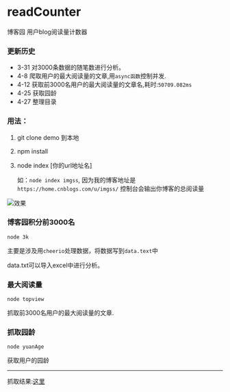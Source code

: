 # readCounter
博客园 用户blog阅读量计数器


### 更新历史

* 3-31 对3000条数据的随笔数进行分析。
* 4-8 爬取用户的最大阅读量的文章,用`async函数`控制并发.
* 4-12 获取前3000名用户的最大阅读量的文章名,耗时:`50709.082ms`
* 4-25 获取园龄
* 4-27 整理目录

### 用法：

1. git clone demo 到本地
2. npm install
3. node index [你的url地址名]

    如：`node index imgss`,
    因为我的博客地址是`https://home.cnblogs.com/u/imgss/`
    控制台会输出你博客的总阅读量
    
![效果](http://images2015.cnblogs.com/blog/1016471/201704/1016471-20170419211236556-1067662246.gif)

### 博客园积分前3000名
```
node 3k
```
主要是涉及用`cheerio`处理数据，将数据写到`data.text`中

data.txt可以导入excel中进行分析。

### 最大阅读量

```(bash)
node topview
```
抓取前3000名用户的最大阅读量的文章.

### 抓取园龄
```
node yuanAge
```
获取用户的园龄

****

抓取结果:[这里](https://imgss.github.io/demo/maxRead/index.html)
